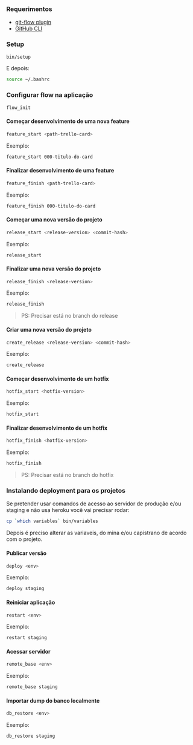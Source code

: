 ### Requerimentos

- [git-flow plugin](https://danielkummer.github.io/git-flow-cheatsheet/index.pt_BR.html)
- [GitHub CLI](https://cli.github.com)

### Setup

```bash
bin/setup
```

E depois:

```bash
source ~/.bashrc
```

### Configurar flow na aplicação

```bash
flow_init
```

#### Começar desenvolvimento de uma nova feature

```bash
feature_start <path-trello-card>
```

Exemplo:

```bash
feature_start 000-titulo-do-card
```

#### Finalizar desenvolvimento de uma feature

```bash
feature_finish <path-trello-card>
```

Exemplo:

```bash
feature_finish 000-titulo-do-card
```

#### Começar uma nova versão do projeto

```bash
release_start <release-version> <commit-hash>
```

Exemplo:

```bash
release_start
```

#### Finalizar uma nova versão do projeto

```bash
release_finish <release-version>
```

Exemplo:

```bash
release_finish
```

> PS: Precisar está no branch do release

#### Criar uma nova versão do projeto

```bash
create_release <release-version> <commit-hash>
```

Exemplo:

```bash
create_release
```

#### Começar desenvolvimento de um hotfix

```bash
hotfix_start <hotfix-version>
```

Exemplo:

```bash
hotfix_start
```

#### Finalizar desenvolvimento de um hotfix

```bash
hotfix_finish <hotfix-version>
```

Exemplo:

```bash
hotfix_finish
```

> PS: Precisar está no branch do hotfix

### Instalando deployment para os projetos

Se pretender usar comandos de acesso ao servidor de produção e/ou staging e não
usa heroku você vai precisar rodar:

```bash
cp `which variables` bin/variables
```

Depois é preciso alterar as variaveis, do mina e/ou capistrano de acordo com o
projeto.

#### Publicar versão

```bash
deploy <env>
```

Exemplo:

```bash
deploy staging
```

#### Reiniciar aplicação

```bash
restart <env>
```

Exemplo:

```bash
restart staging
```

#### Acessar servidor

```bash
remote_base <env>
```

Exemplo:

```bash
remote_base staging
```

#### Importar dump do banco localmente

```bash
db_restore <env>
```

Exemplo:

```bash
db_restore staging
```
